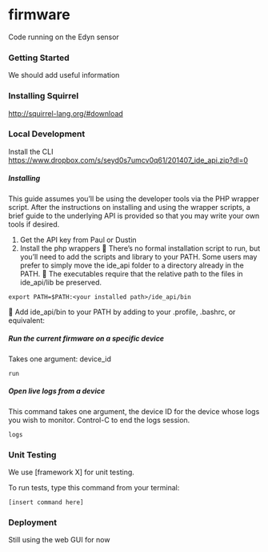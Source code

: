 # firmware
Code running on the Edyn sensor

### Getting Started

We should add useful information

### Installing Squirrel
http://squirrel-lang.org/#download

### Local Development
Install the CLI
https://www.dropbox.com/s/seyd0s7umcv0q61/201407_ide_api.zip?dl=0

##### Installing
This guide assumes you’ll be using the developer tools via the PHP wrapper script. After the instructions on installing and using the wrapper scripts, a brief guide to the underlying API is provided so that you may write your own tools if desired.
1. Get the API key from Paul or Dustin
2. Install the php wrappers
 There’s no formal installation script to run, but you’ll need to add the scripts and library to your PATH. Some users may prefer to simply move the ide_api folder to a directory already in the PATH.
 The executables require that the relative path to the files in ide_api/lib be preserved.
```
export PATH=$PATH:<your installed path>/ide_api/bin
```
 Add ide_api/bin to your PATH by adding to your .profile, .bashrc, or equivalent:

##### Run the current firmware on a specific device
Takes one argument: device_id
```
run
```

##### Open live logs from a device
This command takes one argument, the device ID for the device whose logs you wish to monitor. Control-C to end the logs session.
```
logs
```

### Unit Testing
We use [framework X] for unit testing.

To run tests, type this command from your terminal:
```
[insert command here]
```

### Deployment
Still using the web GUI for now

